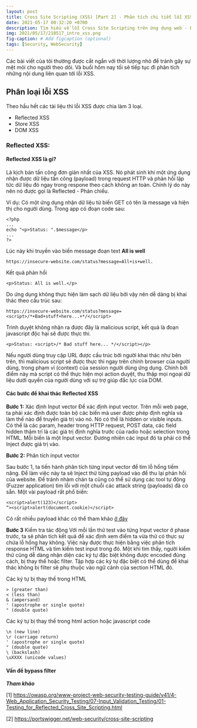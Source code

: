 ```yaml
---
layout: post
title: Cross Site Scripting (XSS) [Part 2] - Phân tích chi tiết lỗi XSS và các vấn đề liên quan,
date: 2021-05-17 00:32:20 +0700
description: Tìm hiểu về lỗi Cross Site Scripting trên ứng dụng web - P2,
img: 2021/05/17/210517_intro_xss.png
fig-caption: # Add figcaption (optional)
tags: [Security, WebSecurity]
---
```

Các bài viết của tôi thường được cắt ngắn với thời lượng nhỏ để tránh gây sự mệt mỏi cho người theo dõi. Và buổi hôm  nay tối sẽ tiếp tục đi phân tích những nội dung liên quan tới lỗi XSS.

## Phân loại lỗi XSS
Theo hầu hết các tài liệu thì lỗi XSS được chia làm 3 loại.
* Reflected XSS
* Store XSS
* DOM XSS

### Reflected XSS: 

#### Reflected XSS là gì?
Là kịch bản tấn công đơn giản nhất của XSS. Nó phát sinh khi một ứng dụng nhận được dữ liệu tấn công (payload) trong request HTTP và phản hồi lập tức dữ liệu đó ngay trong respone theo cách không an toàn. Chính lý do này nên nó được gọi là Reflected - Phản chiếu.

Ví dụ: Có một ứng dụng nhận dữ liệu từ biến GET có tên là message và hiện thị cho người dùng.
Trong app có đoạn code sau:
```
<?php
...
echo "<p>Status: ".$message</p>
...
?>
```
Lúc này khi truyền vào biến message đoạn text **All is well**
```
https://insecure-website.com/status?message=All+is+well.
```
Kết quả phản hồi
```
<p>Status: All is well.</p>
```
Do ứng dụng không thực hiện làm sạch dữ liệu bởi vậy nên dễ dàng bị khai thác theo cấu trúc sau:
```
https://insecure-website.com/status?message=<script>/*+Bad+stuff+here...+*/</script>
```
Trình duyệt không nhận ra được đây là malicious script, kết quả là đoạn javascript độc hại sẽ được thực thi.
```
<p>Status: <script>/* Bad stuff here... */</script></p>
```
Nếu người dùng truy cập URL được cấu trúc bởi người khai thác như bên trên, thì malicious script sẽ được thực thi ngay trên chính browser của người dùng, trong phạm vi (context) của session người dùng ứng dụng. Chính bởi điểm này mà script có thể thực hiện mọi action duyệt, thu thập mọi ngoại dữ liệu dưới quyền của người dùng với sự trợ giúp đắc lực của DOM.

#### Các bước để khai thác Reflected XSS

**Bước 1:** Xác định Input vector
Để xác định input vector. Trên mỗi web page, ta phải xác định được toàn bộ các biến mà user được phép định nghĩa và làm thế nào để truyền giá trị vào nó. Nó có thể là hidden or visible inputs. Có thể là các param, header trong HTTP request, POST data, các field hidden thậm trí là các giá trị định nghĩa trước của radio hoặc selection trong HTML. Mỗi biến là một Input vector. Đương nhiên các input đó ta phải có thể Inject được giá trị vào.

**Bước 2:** Phân tích input vector

Sau bước 1, ta tiến hành phân tích từng input vector để tìm lỗ hổng tiềm năng. Để làm việc này ta sẽ Inject thử từng payload vào để thu lại phản hồi của website. Để tránh nhàm chán ta cũng có thể sử dụng các tool tự động (Fuzzer application) tìm lỗi với một chuỗi các attack string (payloads) đã có sẵn. Một vài payload rất phổ biến:

```
<script>alert(123)</script>
“><script>alert(document.cookie)</script>
```
Có rất nhiều payload khác có thể tham khảo [ở đây](https://owasp.org/www-community/xss-filter-evasion-cheatsheet)

**Bước 3** Kiểm tra tác động
Với mỗi lần thử test vào từng Input vector ở phase trước, ta sẽ phân tích kết quả để xác định xem điểm ta vừa thử có thực sự chứa lỗ hổng hay không. Việc này được thực hiện bằng việc phân tích response HTML và tìm kiếm test input trong đó. Một khi tìm thấy, người kiểm thử cũng dễ dàng nhận diện các ký tự đặc biệt không được encoded đúng cách, bị thay thế hoặc filter. Tập hợp các ký tự đặc biệt có thể dùng để khai thác không bị filter sẽ phụ thuộc vào ngữ cảnh của section HTML đó.

Các ký tự bị thay thế trong HTML 
```
> (greater than)
< (less than)
& (ampersand)
' (apostrophe or single quote)
" (double quote)
```
Các ký tự bị thay thế trong html action hoặc javascript code
```
\n (new line)
\r (carriage return)
' (apostrophe or single quote)
" (double quote)
\ (backslash)
\uXXXX (unicode values)
```


#### Vấn đề bypass filter


***Tham khảo***

[1] https://owasp.org/www-project-web-security-testing-guide/v41/4-Web_Application_Security_Testing/07-Input_Validation_Testing/01-Testing_for_Reflected_Cross_Site_Scripting.html

[2] https://portswigger.net/web-security/cross-site-scripting
